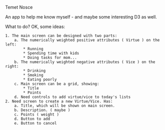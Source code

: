 
Temet Nosce

An app to help me know myself - and maybe some interesting D3 as well.

What to do? OK, some ideas:

	1. The main screen can be designed with two parts:
		a. The numerically weighted positive attributes ( Virtue ) on the left:
			* Running
			* Spending time with kids
			* Doing tasks for mom...
		b. The numerically weighted negative attributes ( Vice ) on the right:
			* Drinking
			* Smoking
			* Eating poorly
		c. Main screen can be a grid, showing:
			* Title
			* Points
		d. Need controls to add virtue/vice to today's lists
	2. Need screen to create a new Virtue/Vice. Has:
		a. Title, which will be shown on main screen.
		b. Description. ( maybe )
		c. Points ( weight )
		d. Button to add
		e. Button to cancel
		